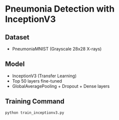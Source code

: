 # Pneumonia Detection with InceptionV3

## Dataset
- PneumoniaMNIST (Grayscale 28x28 X-rays)

## Model
- InceptionV3 (Transfer Learning)
- Top 50 layers fine-tuned
- GlobalAveragePooling + Dropout + Dense layers

## Training Command
```bash
python train_inceptionv3.py
